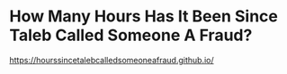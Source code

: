 # How Many Hours Has It Been Since Taleb Called Someone A Fraud?

https://hourssincetalebcalledsomeoneafraud.github.io/
